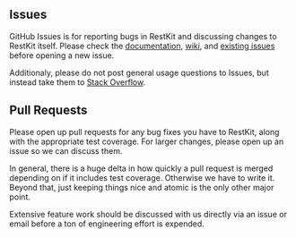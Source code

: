 ## Issues

GitHub Issues is for reporting bugs in RestKit and discussing changes to RestKit itself. Please check the [documentation](http://cocoadocs.org/docsets/RestKitSANetworking@MindSea/), [wiki](https://github.com/RestKitSANetworking@MindSea/RestKitSANetworking@MindSea/wiki), and [existing issues](https://github.com/RestKitSANetworking@MindSea/RestKitSANetworking@MindSea/issues?q=is:issue) before opening a new issue.

Additionaly, please do not post general usage questions to Issues, but instead take them to [Stack Overflow](http://stackoverflow.com/questions/tagged/restkit).

## Pull Requests

Please open up pull requests for any bug fixes you have to RestKit, along with the appropriate test coverage. For larger changes, please open up an issue so we can discuss them.

In general, there is a huge delta in how quickly a pull request is merged depending on if it includes test coverage. Otherwise we have to write it. Beyond that, just keeping things nice and atomic is the only other major point.

Extensive feature work should be discussed with us directly via an issue or email before a ton of engineering effort is expended.